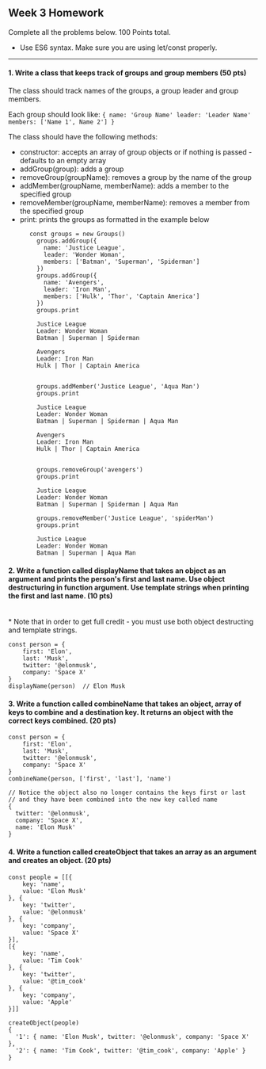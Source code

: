 ## Week 3 Homework
Complete all the problems below. 100 Points total.

- Use ES6 syntax. Make sure you are using let/const properly.

---

#### 1. Write a class that keeps track of groups and group members (50 pts)
The class should track names of the groups, a group leader and group members.

Each group should look like:
`{
        name: 'Group Name'
        leader: 'Leader Name'
        members: ['Name 1', Name 2']
    }`

The class should have the following methods:
- constructor: accepts an array of group objects or if nothing is passed - defaults to an empty array <br />
- addGroup(group): adds a group <br />
- removeGroup(groupName): removes a group by the name of the group <br />
- addMember(groupName, memberName): adds a member to the specified group <br />
- removeMember(groupName, memberName): removes a member from the specified group  <br />
- print: prints the groups as formatted in the example below

```
      const groups = new Groups()
        groups.addGroup({
          name: 'Justice League',
          leader: 'Wonder Woman',
          members: ['Batman', 'Superman', 'Spiderman']
        })
        groups.addGroup({
          name: 'Avengers',
          leader: 'Iron Man',
          members: ['Hulk', 'Thor', 'Captain America']
        })
        groups.print
        
        Justice League
        Leader: Wonder Woman
        Batman | Superman | Spiderman

        Avengers
        Leader: Iron Man
        Hulk | Thor | Captain America


        groups.addMember('Justice League', 'Aqua Man')
        groups.print
        
        Justice League
        Leader: Wonder Woman
        Batman | Superman | Spiderman | Aqua Man

        Avengers
        Leader: Iron Man
        Hulk | Thor | Captain America


        groups.removeGroup('avengers')
        groups.print
        
        Justice League
        Leader: Wonder Woman
        Batman | Superman | Spiderman | Aqua Man

        groups.removeMember('Justice League', 'spiderMan')
        groups.print
        
        Justice League
        Leader: Wonder Woman
        Batman | Superman | Aqua Man
```


#### 2. Write a function called displayName that takes an object as an argument and prints the person's first and last name. Use object destructuring in function argument.  Use template strings when printing the first and last name. (10 pts)
<br/>
* Note that in order to get full credit - you must use both object destructing and template strings.
<br/>

    const person = {
        first: 'Elon',
        last: 'Musk',
        twitter: '@elonmusk',
        company: 'Space X'
    }
    displayName(person)  // Elon Musk



#### 3.  Write a function called combineName that takes an object, array of keys to combine and a destination key. It returns an object with the correct keys combined. (20 pts)
    const person = {
        first: 'Elon',
        last: 'Musk',
        twitter: '@elonmusk',
        company: 'Space X'
    }
    combineName(person, ['first', 'last'], 'name')

    // Notice the object also no longer contains the keys first or last
    // and they have been combined into the new key called name
    {
      twitter: '@elonmusk',
      company: 'Space X',
      name: 'Elon Musk'
    }

#### 4. Write a function called createObject that takes an array as an argument and creates an object. (20 pts)
    const people = [[{
        key: 'name',
        value: 'Elon Musk'
    }, {
        key: 'twitter',
        value: '@elonmusk'
    }, {
        key: 'company',
        value: 'Space X'
    }],
    [{
        key: 'name',
        value: 'Tim Cook'
    }, {
        key: 'twitter',
        value: '@tim_cook'
    }, {
        key: 'company',
        value: 'Apple'
    }]]

    createObject(people)
    {
      '1': { name: 'Elon Musk', twitter: '@elonmusk', company: 'Space X' },
      '2': { name: 'Tim Cook', twitter: '@tim_cook', company: 'Apple' }
    }
